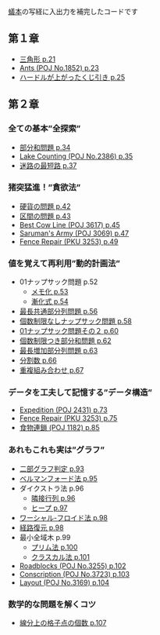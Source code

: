 [蟻本](https://www.amazon.co.jp/dp/B00CY9256C/ref=dp-kindle-redirect?_encoding=UTF8&btkr=1)の写経に入出力を補完したコードです
## 第１章
* [三角形 p.21](chap1/triangle.cpp)
* [Ants (POJ No.1852) p.23](chap1/ants.cpp)
* [ハードルが上がったくじ引き p.25](chap1/lottery.cpp)

## 第２章
### 全ての基本”全探索”
* [部分和問題 p.34](chap2/partial-sum.cpp)
* [Lake Counting (POJ No.2386) p.35](chap2/lake-counting.cpp)
* [迷路の最短路 p.37](chap2/maze.cpp)
### 猪突猛進！”貪欲法”
* [硬貨の問題 p.42](chap2/coins.cpp)
* [区間の問題 p.43](chap2/scheduling.cpp)
* [Best Cow Line (POJ 3617) p.45](chap2/best-cow-line.cpp)
* [Saruman's Army (POJ 3069) p.47](chap2/sarumans-army.cpp)
* [Fence Repair (PKU 3253) p.49](chap2/fence-repair.cpp)
### 値を覚えて再利用”動的計画法”
* 01ナップサック問題 p.52
  * [メモ化 p.53](chap2/memo-knapsack.cpp) 
  * [漸化式 p.54](chap2/rr-knapsack.cpp)
* [最長共通部分列問題 p.56](chap2/LCS.cpp)
* [個数制限なしナップサック問題 p.58](chap2/no-limit-knapsack.cpp)
* [01ナップサック問題その２ p.60](chap2/part2-knapsack.cpp)
* [個数制限つき部分和問題 p.62](chap2/limited-partial-sum.cpp)
* [最長増加部分列問題 p.63](chap2/LIS.cpp)
* [分割数 p.66](chap2/partition-numbers.cpp)
* [重複組み合わせ p.67](chap2/combination-with-repetition.cpp)
### データを工夫して記憶する”データ構造”
* [Expedition (POJ 2431) p.73](chap2/expedition.cpp)
* [Fence Repair (PKU 3253) p.75](chap2/queue-fence-repair.cpp)
* [食物連鎖 (POJ 1182) p.85](chap2/food-chain.cpp)
### あれもこれも実は”グラフ”
* [二部グラフ判定 p.93](chap2/judge-bipartite-graph.cpp)
* [ベルマンフォード法 p.95](chap2/bellman-ford.cpp)
* ダイクストラ法 p.96
  * [隣接行列 p.96](chap2/dijkstra-algorithm.cpp)
  * [ヒープ p.97](chap2/dijkstra-algorithm-queue.cpp)
* [ワーシャル-フロイド法 p.98](chap2/warshall-floyd.cpp)
* [経路復元 p.98](chap2/dijkstra-keep-track.cpp)
* 最小全域木 p.99
  * [プリム法 p.100](chap2/prim-algorithm.cpp)
  * [クラスカル法 p.101](chap2/kruskal-algorithm.cpp)
* [Roadblocks (POJ No.3255) p.102](chap2/roadblocks.cpp)
* [Conscription (POJ No.3723) p.103](chap2/conscription.cpp)
* [Layout (POJ No.3169) p.104](chap2/layout.cpp)
### 数学的な問題を解くコツ
* [線分上の格子点の個数 p.107](chap2/count-lattice-points.cpp)
